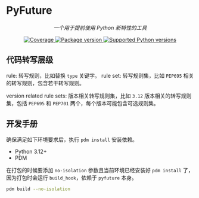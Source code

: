 # PyFuture
<p align="center">
    <em>一个用于提前使用 Python 新特性的工具</em>
</p>
<p align="center">
<a href="https://coverage-badge.samuelcolvin.workers.dev/redirect/zrr-lab/pyfuture" target="_blank">
    <img src="https://coverage-badge.samuelcolvin.workers.dev/zrr-lab/pyfuture.svg" alt="Coverage">
</a>
<a href="https://pypi.org/project/pyfuture" target="_blank">
    <img src="https://img.shields.io/pypi/v/pyfuture?color=%2334D058&label=pypi%20package" alt="Package version">
</a>
<a href="https://pypi.org/project/pyfuture" target="_blank">
    <img src="https://img.shields.io/pypi/pyversions/pyfuture.svg?color=%2334D058" alt="Supported Python versions">
</a>
</p>


## 代码转写层级
rule: 转写规则，比如替换 `type` 关键字。
rule set: 转写规则集，比如 `PEP695` 相关的转写规则，包含若干转写规则。

version related rule sets: 版本相关转写规则集，比如 `3.12` 版本相关的转写规则集，包括 `PEP695` 和 `PEP701` 两个，每个版本可能包含可选规则集。

## 开发手册
确保满足如下环境要求后，执行 `pdm install` 安装依赖。
- Python 3.12+
- PDM

在打包的时候要添加 `no-isolation` 参数且当前环境已经安装好 `pdm install` 了，
因为打包时会运行 `build_hook`，依赖于 `pyfuture` 本身。
```bash
pdm build --no-isolation
```
